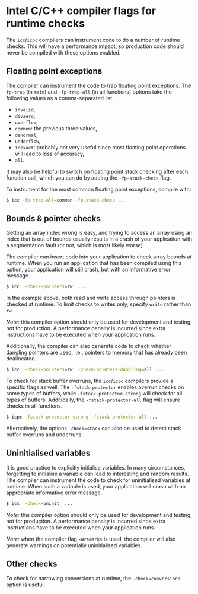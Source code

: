 # Intel C/C++ compiler flags for runtime checks

The `icc`/`icpc` compilers can instrument code to do a number of runtime checks.  This will have a performance impact, so production code should never be compiled with these options enabled.


## Floating point exceptions

The compiler can instrument the code to trap floating point exceptions.  The `fp-trap` (in `main`) and `-fp-trap-all` (in all functions) options take the following values as a comma-separated list:

  * `invalid`,
  * `divzero`,
  * `overflow`,
  * `common`: the previous three values,
  * `denormal`,
  * `underflow`,
  * `inexact`: probably not very useful since most floating point operations will lead to loss of accuracy,
  * `all`.

It may also be helpful to switch on floating point stack checking after each function call, which you can do by adding the `-fp-stack-check` flag.

To instrument for the most common floating point exceptions, compile with:

~~~~bash
$ icc -fp-trap-all=common -fp-stack-check ...
~~~~


## Bounds & pointer checks

Getting an array index wrong is easy, and trying to access an array using an index that is out of bounds usually results in a crash of your application with a segmentation fault (or not, which is most likely worse).

The compiler can insert code into your application to check array bounds at runtime.  When you run an application that has been compiled using this option, your application will still crash, but with an informative error message.

~~~~bash
$ icc  -check-pointers=rw  ...
~~~~

In the example above, both read and write access through pointers is checked at runtime.  To limit checks to writes only, specify `write` rather than `rw`.

_Note:_ this compiler option should only be used for development and testing, not for production.  A performance penalty is incurred since extra instructions have to be executed when your application runs.

Additionally, the compiler can also generate code to check whether dangling pointers are used, i.e., pointers to memory that has already been deallocated.

~~~~bash
$ icc  -check-pointers=rw  -check-pointers-dangling=all  ...
~~~~

To check for stack buffer overruns, the `icc`/`icpc` compilers provide a specific flags as well.  The `-fstack-protector` enables overrun checks on some types of buffers, while `-fstack-protector-strong` will check for all types of buffers.  Additioally, the `-fstack-protector-all` flag will ensure checks in all functions.

~~~~bash
$ icpc -fstack-protector-strong -fstack-protector-all ...
~~~~

Alternatively, the options `-check=stack` can also be used to detect stack buffer overruns and underruns.


## Uninitialised variables

It is good practice to explicitly initialise variables.  In many circumstances, forgetting to initialise a variable can lead to interesting and random results.  The compiler can instrument the code to check for uninitialised variables at runtime.  When such a variable is used, your application will crash with an appropriate informative error message.

~~~~bash
$ icc  -check=uninit  ...
~~~~

_Note:_ this compiler option should only be used for development and testing, not for production.  A performance penalty is incurred since extra instructions have to be executed when your application runs.

_Note:_ when the compiler flag `-Wremarks` is used, the compiler will also generate warnings on potentially uninitialised variables.


## Other checks

To check for narrowing conversions at runtime, the `-check=conversions` option is useful.
